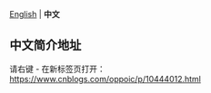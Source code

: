 [English](README.md) | **中文**

## 中文简介地址
请右键 - 在新标签页打开：https://www.cnblogs.com/oppoic/p/10444012.html
